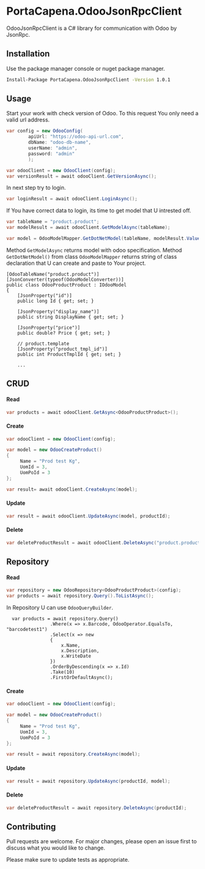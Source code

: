# PortaCapena.OdooJsonRpcClient

OdooJsonRpcClient is a C# library for communication with Odoo by JsonRpc.





## Installation

Use the package manager console or nuget package manager.

```bash
Install-Package PortaCapena.OdooJsonRpcClient -Version 1.0.1
```




## Usage

Start your work with check version of Odoo. To this request You only need a valid url address.
```C#
var config = new OdooConfig(
        apiUrl: "https://odoo-api-url.com",
        dbName: "odoo-db-name",
        userName: "admin",
        password: "admin"
        );

var odooClient = new OdooClient(config);
var versionResult = await odooClient.GetVersionAsync();

```

In next step try to login.
```C#
var loginResult = await odooClient.LoginAsync();
```

If You have correct data to login, its time to get model that U intrested off.

```C#
var tableName = "product.product";
var modelResult = await odooClient.GetModelAsync(tableName);

var model = OdooModelMapper.GetDotNetModel(tableName, modelResult.Value);
```
Method `GetModelAsync` returns model with odoo specification.
Method `GetDotNetModel()` from class `OdooModelMapper` returns string of class declaration that U can create and paste to Your project.

```
[OdooTableName("product.product")]
[JsonConverter(typeof(OdooModelConverter))]
public class OdooProductProduct : IOdooModel
{
    [JsonProperty("id")]
    public long Id { get; set; }

    [JsonProperty("display_name")]
    public string DisplayName { get; set; }

    [JsonProperty("price")]
    public double? Price { get; set; }

    // product.template
    [JsonProperty("product_tmpl_id")]
    public int ProductTmplId { get; set; }
    
    ...
```




## CRUD
#### Read
```C#
var products = await odooClient.GetAsync<OdooProductProduct>();
```
#### Create
```C#
var odooClient = new OdooClient(config);

var model = new OdooCreateProduct()
{
     Name = "Prod test Kg",
     UomId = 3,
     UomPoId = 3
};

var result= await odooClient.CreateAsync(model);
```

#### Update
```C#            
var result = await odooClient.UpdateAsync(model, productId);
```

#### Delete
```C#                        
var deleteProductResult = await odooClient.DeleteAsync("product.product"), createdProductId);
```





## Repository
#### Read
```C#
var repository = new OdooRepository<OdooProductProduct>(config);
var products = await repository.Query().ToListAsync();
```

In Repository U can use `OdooQueryBuilder`. 
```
  var products = await repository.Query()
                .Where(x => x.Barcode, OdooOperator.EqualsTo, "barcodetest1")
                .Select(x => new
                {
                    x.Name,
                    x.Description,
                    x.WriteDate
                })
                .OrderByDescending(x => x.Id)
                .Take(10)
                .FirstOrDefaultAsync();
```

#### Create
```C#
var odooClient = new OdooClient(config);

var model = new OdooCreateProduct()
{
     Name = "Prod test Kg",
     UomId = 3,
     UomPoId = 3
};

var result = await repository.CreateAsync(model);
```

#### Update
```C#            
var result = await repository.UpdateAsync(productId, model);
```

#### Delete
```C#                        
var deleteProductResult = await repository.DeleteAsync(productId);
```



## Contributing
Pull requests are welcome. For major changes, please open an issue first to discuss what you would like to change.

Please make sure to update tests as appropriate.
